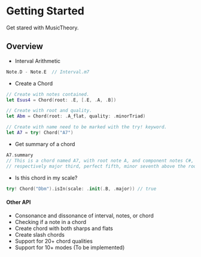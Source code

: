 # Getting Started

Get stared with MusicTheory.

## Overview

- Interval Arithmetic
```swift
Note.D - Note.E  // Interval.m7
```

- Create a Chord
```swift
// Create with notes contained.
let Esus4 = Chord(root: .E, [.E, .A, .B]) 

// Create with root and quality.
let Abm = Chord(root: .A_flat, quality: .minorTriad)

// Create with name need to be marked with the try! keyword.
let A7 = try! Chord("A7") 
```

- Get summary of a chord
```swift
A7.summary
// This is a chord named A7, with root note A, and component notes C#, E, G, which are 
// respectively major third, perfect fifth, minor seventh above the root. 
```

- Is this chord in my scale?
```swift
try! Chord("Dbm").isIn(scale: .init(.B, .major)) // true
```

#### Other API
- Consonance and dissonance of interval, notes, or chord
- Checking if a note in a chord
- Create chord with both sharps and flats
- Create slash chords
- Support for 20+ chord qualities
- Support for 10+ modes (To be implemented)
